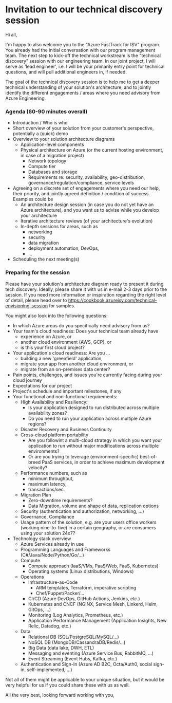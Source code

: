 
# Invitation to our technical discovery session

Hi all, 

I'm happy to also welcome you to the "Azure FastTrack for ISV" program. 
You already had the initial conversation with our program management team. 
The next step to kick-off the technical workstream is the "technical discovery" session with our engineering team. 
In our joint project, I will serve as 'lead engineer', i.e. I will be your primarily entry point for technical questions, and will pull additional engineers in, if needed. 

The goal of the technical discovery session is to help me to get a deeper technical understanding of your solution's architecture, and to jointly identify the different engagements / areas where you need advisory from Azure Engineering. 

### Agenda (60-90 minutes overall)

- Introduction / Who is who
- Short overview of your solution from your customer's perspective, potentially a (quick) demo
- Overview to your solution architecture diagrams
  - Application-level components
  - Physical architecture on Azure (or the current hosting environment, in case of a migration project)
    - Network topology
    - Compute tier
    - Databases and storage
    - Requirements re: security, availability, geo-distribution, governance/regulation/compliance, service levels
- Agreeing on a discrete set of engagements where you need our help, their priority, and jointly agreed definition / condition of success. Examples could be
  - An architecture design session (in case you do not yet have an Azure architecture), and you want us to advise while you develop your architecture
  - Iterative architecture reviews (of your architecture's evolution)
  - In-depth sessions for areas, such as
    - networking
    - security
    - data migration
    - deployment automation, DevOps,
    - ...
- Scheduling the next meeting(s)

### Preparing for the session

Please have your solution's architecture diagram ready to present it during tech discovery. Ideally, please share it with us in e-mail 2-3 days prior to the session. If you need more information or inspiration regarding the right level of detail, please head over to https://cookbook.azureisv.com/technical-envisioning-session for samples. 

You might also look into the following questions:

- In which Azure areas do you specifically need advisory from us?
- Your team's cloud readiness: Does your technical team already have
  - experience on Azure, or 
  - another cloud environment (AWS, GCP), or 
  - is this your first cloud project?
- Your application's cloud readiness: Are you ...
  - building a new 'greenfield' application,
  - migrate your app from another cloud environment, or
  - migrate from an on-premises data center?
- Pain points, challenges, and issues you're currently facing during your cloud journey
- Expectations for our project
- Project's schedule and important milestones, if any
- Your functional and non-functional requirements:
  - High Availability and Resiliency: 
    - Is your application designed to run distributed across multiple availability zones?
    - Do you need to run your application across multiple Azure regions?
  - Disaster Recovery and Business Continuity
  - Cross-cloud platform portability
    - Are you followint a multi-cloud strategy in which you want your application to run without major modifications across multiple environments?
    - Or are you trying to leverage (environment-specific) best-of-breed PaaS services, in order to achieve maximum development velocity?
  - Performance numbers, such as 
    - minimum throughput,
    - maximum latency,
    - transactions/sec
  - Migration Plan
    - Zero-downtime requirements? 
    - Data Migration, volume and shape of data, replication options
  - Security (authentication and authorization, networking, ...)
  - Governance, Compliance
  - Usage pattern of the solution, e.g. are your users office workers (working nine-to-five) in a certain geography, or are consumers using your solution 24x7?
- Technology stack overview
  - Azure Services already in use
  - Programming Languages and Frameworks (C#/Java/Node/Python/Go/...)
  - Compute
    - Compute approach (IaaS/VMs, PaaS/Web, FaaS, Kubernetes)
    - Operating systems (Linux distributions, Windows)
  - Operations
    - Infrastructure-as-Code
      - ARM templates, Terraform, imperative scripting
      - Chef/Puppet/Packer/...
    - CI/CD (Azure DevOps, GitHub Actions, Jenkins, etc.)
    - Kubernetes and CNCF (NGINX, Service Mesh, Linkerd, Helm, GitOps, ...)
    - Monitoring (Log Analytics, Prometheus, etc.)
    - Application Performance Management (Application Insights, New Relic, Datadog, etc.)
  - Data
    - Relational DB (SQL/PostgreSQL/MySQL/...)
    - NoSQL DB (MongoDB/CassandraDB/Redis/...)
    - Big Data (data lake, DWH, ETL)
    - Messaging and eventing (Azure Service Bus, RabbitMQ, ...)
    - Event Streaming (Event Hubs, Kafka, etc.)
  - Authentication and Sign-In (Azure AD B2C, Octa/Auth0, social sign-in, self-implemented, ...)

Not all of them might be applicable to your unique situation, but it would be very helpful for us if you could share these with us as well. 

All the very best, looking forward working with you,
